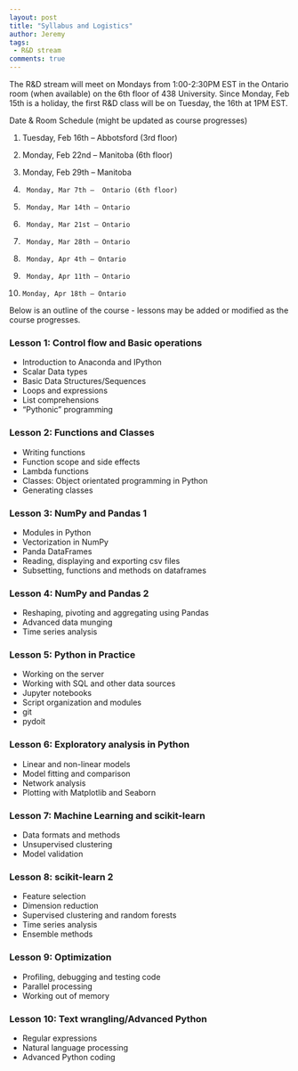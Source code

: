 ```yaml
---
layout: post
title: "Syllabus and Logistics"
author: Jeremy
tags:
 - R&D stream
comments: true
---
```

The R&D stream will meet on Mondays from 1:00-2:30PM EST in the Ontario room (when available) on the 6th floor of 438 University. Since Monday, Feb 15th is a holiday, the first R&D class will be on Tuesday, the 16th at 1PM EST.

Date & Room Schedule (might be updated as course progresses)

1. Tuesday, Feb 16th – Abbotsford (3rd floor)

2. Monday, Feb 22nd – Manitoba (6th floor)

3. Monday, Feb 29th – Manitoba

4.      Monday, Mar 7th –  Ontario (6th floor)

5.      Monday, Mar 14th – Ontario

6.      Monday, Mar 21st – Ontario

7.      Monday, Mar 28th – Ontario

8.      Monday, Apr 4th – Ontario

9.      Monday, Apr 11th – Ontario

10.     Monday, Apr 18th – Ontario

Below is an outline of the course - lessons may be added or modified as the course
progresses.




### Lesson 1: Control flow and Basic operations

* Introduction to Anaconda and IPython
*	Scalar Data types
*	Basic Data Structures/Sequences
*	Loops and expressions
*	List comprehensions
*	“Pythonic” programming

### Lesson 2: Functions and Classes

*	Writing functions
*	Function scope and side effects
*	Lambda functions
*	Classes: Object orientated programming in Python
*	Generating classes

### Lesson 3: NumPy and Pandas 1

*	Modules in Python
*	Vectorization in NumPy
*	Panda DataFrames
*	Reading, displaying and exporting csv files
*	Subsetting, functions and methods on dataframes

### Lesson 4: NumPy and Pandas 2
*	Reshaping, pivoting and aggregating using Pandas
*	Advanced data munging
*	Time series analysis

### Lesson 5: Python in Practice

* Working on the server
*	Working with SQL and other data sources
*	Jupyter notebooks
*	Script organization and modules
* git
* pydoit

### Lesson 6: Exploratory analysis in Python

*	Linear and non-linear models
* Model fitting and comparison
* Network analysis
*	Plotting with Matplotlib and Seaborn

### Lesson 7: Machine Learning and scikit-learn

*	Data formats and methods
*	Unsupervised clustering
* Model validation

### Lesson 8: scikit-learn 2

* Feature selection
* Dimension reduction
* Supervised clustering and random forests
* Time series analysis
* Ensemble methods


### Lesson 9: Optimization

*	Profiling, debugging and testing code
* Parallel processing
* Working out of memory

### Lesson 10: Text wrangling/Advanced Python

* Regular expressions
* Natural language processing
* Advanced Python coding
